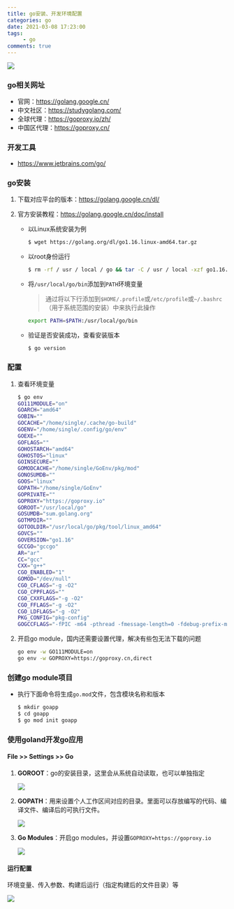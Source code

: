```yaml
---
title: go安装、开发环境配置
categories: go
date: 2021-03-08 17:23:00
tags: 
     - go
comments: true
---
```

![](https://cdn.jsdelivr.net/gh/libsgh/blog/themes/material-x/source/img/article/ae757299d8afb757830359579bda077c.png)

<!-- more -->

### go相关网址

- 官网：https://golang.google.cn/
- 中文社区：https://studygolang.com/
- 全球代理：https://goproxy.io/zh/
- 中国区代理：https://goproxy.cn/

### 开发工具

- https://www.jetbrains.com/go/

### go安装

1. 下载对应平台的版本：https://golang.google.cn/dl/

2. 官方安装教程：https://golang.google.cn/doc/install

   - 以Linux系统安装为例

     ```bash
     $ wget https://golang.org/dl/go1.16.linux-amd64.tar.gz
     ```

   - 以root身份运行

     ```bash
     $ rm -rf / usr / local / go && tar -C / usr / local -xzf go1.16.linux-amd64.tar.gz
     ```

   - 将`/usr/local/go/bin`添加到`PATH`环境变量

     > 通过将以下行添加到`$HOME/.profile`或`/etc/profile`或`~/.bashrc`（用于系统范围的安装）中来执行此操作

      ```bash
     export PATH=$PATH:/usr/local/go/bin
      ```

     

   - 验证是否安装成功，查看安装版本

     ```bash
     $ go version
     ```

### 配置

1. 查看环境变量

   ```bash
   $ go env
   GO111MODULE="on"
   GOARCH="amd64"
   GOBIN=""
   GOCACHE="/home/single/.cache/go-build"
   GOENV="/home/single/.config/go/env"
   GOEXE=""
   GOFLAGS=""         
   GOHOSTARCH="amd64"                       
   GOHOSTOS="linux"                     
   GOINSECURE=""                        
   GOMODCACHE="/home/single/GoEnv/pkg/mod"                       
   GONOSUMDB=""                       
   GOOS="linux"                       
   GOPATH="/home/single/GoEnv"                        
   GOPRIVATE=""                       
   GOPROXY="https://goproxy.io"                       
   GOROOT="/usr/local/go"                       
   GOSUMDB="sum.golang.org"                       
   GOTMPDIR=""                        
   GOTOOLDIR="/usr/local/go/pkg/tool/linux_amd64"                       
   GOVCS=""                       
   GOVERSION="go1.16"                       
   GCCGO="gccgo"                        
   AR="ar"                                        
   CC="gcc"                                      
   CXX="g++"                                   
   CGO_ENABLED="1"                                      
   GOMOD="/dev/null"                                     
   CGO_CFLAGS="-g -O2"                                       
   CGO_CPPFLAGS=""                               
   CGO_CXXFLAGS="-g -O2"                               
   CGO_FFLAGS="-g -O2"                                
   CGO_LDFLAGS="-g -O2"                                      
   PKG_CONFIG="pkg-config"                                         
   GOGCCFLAGS="-fPIC -m64 -pthread -fmessage-length=0 -fdebug-prefix-map=/tmp/go-build4160819105=/tmp/go-build -gno-record-gcc-switches" 
   ```

2. 开启go module，国内还需要设置代理，解决有些包无法下载的问题

   ```bash
   go env -w GO111MODULE=on
   go env -w GOPROXY=https://goproxy.cn,direct
   ```

### 创建go module项目

* 执行下面命令将生成`go.mod`文件，包含模块名称和版本

  ```bash
  $ mkdir goapp
  $ cd goapp
  $ go mod init goapp
  ```

  

### 使用goland开发go应用

#### File >> Settings >> Go

1. **GOROOT**：go的安装目录，这里会从系统自动读取，也可以单独指定

   ![](https://cdn.jsdelivr.net/gh/libsgh/blog/themes/material-x/source/img/article/48fddbee2e7ccf0a6c4d17892ea4f8fc.png)

2. **GOPATH**：用来设置个人工作区间对应的目录。里面可以存放编写的代码、编译文件、编译后的可执行文件。

   ![](https://cdn.jsdelivr.net/gh/libsgh/blog/themes/material-x/source/img/article/a98f7e99ddbee2e5f151d06029f089a6.png)

3. **Go Modules**：开启go modules，并设置`GOPROXY=https://goproxy.io`

   ![](https://cdn.jsdelivr.net/gh/libsgh/blog/themes/material-x/source/img/article/318c9b4445335533927f7ec74701bc83.png)

#### 运行配置

环境变量、传入参数、构建后运行（指定构建后的文件目录）等

![](https://cdn.jsdelivr.net/gh/libsgh/blog/themes/material-x/source/img/article/dd88199dede13311d20511838fde2c52.png)